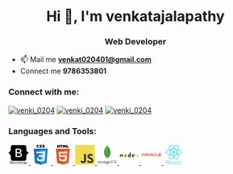 <h1 align="center">Hi 👋, I'm venkatajalapathy</h1>
<h3 align="center">Web Developer</h3>

- 📫 Mail me **venkat020401@gmail.com**
- Connect me **9786353801**

<h3 align="left">Connect with me:</h3>
<p align="left">
<a href="https://instagram.com/venki_0204" target="blank" title="Instagram"><img align="center" src="https://raw.githubusercontent.com/rahuldkjain/github-profile-readme-generator/master/src/images/icons/Social/instagram.svg" alt="venki_0204" height="30" width="40" /></a>
  <a href="https://api.whatsapp.com/send?phone=919786353801" target="blank" title="Whats app"><img align="center" src="https://raw.githubusercontent.com/rahuldkjain/github-profile-readme-generator/master/src/images/icons/Social/whatsapp.svg" alt="venki_0204" height="30" width="40" /></a>
  <a href="https://api.whatsapp.com/send?phone=919786353801" target="blank" title="Whats app"><img align="center" src="https://cdn-icons-png.flaticon.com/512/174/174857.png" alt="venki_0204" height="30" width="40" /></a>
  
</p>

<h3 align="left">Languages and Tools:</h3>
<p align="left"> <a href="https://getbootstrap.com" target="_blank" rel="noreferrer"> <img src="https://raw.githubusercontent.com/devicons/devicon/master/icons/bootstrap/bootstrap-plain-wordmark.svg" alt="bootstrap" width="40" height="40"/> </a> <a href="https://www.w3schools.com/css/" target="_blank" rel="noreferrer"> <img src="https://raw.githubusercontent.com/devicons/devicon/master/icons/css3/css3-original-wordmark.svg" alt="css3" width="40" height="40"/> </a> <a href="https://www.w3.org/html/" target="_blank" rel="noreferrer"> <img src="https://raw.githubusercontent.com/devicons/devicon/master/icons/html5/html5-original-wordmark.svg" alt="html5" width="40" height="40"/> </a> <a href="https://developer.mozilla.org/en-US/docs/Web/JavaScript" target="_blank" rel="noreferrer"> <img src="https://raw.githubusercontent.com/devicons/devicon/master/icons/javascript/javascript-original.svg" alt="javascript" width="40" height="40"/> </a> <a href="https://www.mongodb.com/" target="_blank" rel="noreferrer"> <img src="https://raw.githubusercontent.com/devicons/devicon/master/icons/mongodb/mongodb-original-wordmark.svg" alt="mongodb" width="40" height="40"/> </a> <a href="https://nodejs.org" target="_blank" rel="noreferrer"> <img src="https://raw.githubusercontent.com/devicons/devicon/master/icons/nodejs/nodejs-original-wordmark.svg" alt="nodejs" width="40" height="40"/> </a> <a href="https://www.oracle.com/" target="_blank" rel="noreferrer"> <img src="https://raw.githubusercontent.com/devicons/devicon/master/icons/oracle/oracle-original.svg" alt="oracle" width="40" height="40"/> </a> <a href="https://reactjs.org/" target="_blank" rel="noreferrer"> <img src="https://raw.githubusercontent.com/devicons/devicon/master/icons/react/react-original-wordmark.svg" alt="react" width="40" height="40"/> </a> </p>
